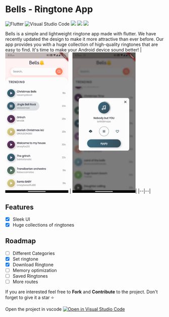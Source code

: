 

# Bells - Ringtone App 


![Flutter](https://img.shields.io/badge/Flutter-%2302569B.svg?style=for-the-badge&logo=Flutter&logoColor=white)
![Visual Studio Code](https://img.shields.io/badge/Visual%20Studio%20Code-0078d7.svg?style=for-the-badge&logo=visual-studio-code&logoColor=white)
![](https://img.shields.io/badge/Flutter_Version-2.2.3-9558B2.svg?style=for-the-badge&logo=Flutter)
![](https://img.shields.io/badge/Dart_Version-2.13.4-Blue.svg?style=for-the-badge&logo=Dart)
![](https://img.shields.io/badge/Status-In_development-blue.svg?style=for-the-badge)



Bells is a simple and lightweight ringtone app made with flutter. We have recently updated the design to make it more attractive than ever before. Our app provides you with a huge collection of high-quality ringtones that are easy to find. It's time to make your Android device sound better!
|<img width =200 src="https://raw.githubusercontent.com/imsudip/bells/main/test/Screenshot_20211211-171307218.jpg"> | <img width =200 src="https://raw.githubusercontent.com/imsudip/bells/main/test/Screenshot_20211211-171332969.jpg">|
|--|--|



## Features
 - [x] Sleek UI
 - [x] Huge collections of ringtones

## Roadmap
- [ ] Different Categories
- [x] Set ringtone
- [x] Download Ringtone
- [ ] Memory optimization
- [ ] Saved Ringtones
- [ ] More routes

If you are interested feel free to **Fork** and **Contribute** to the project.
Don't forget to give it a star ⭐

Open the project in vscode
[![Open in Visual Studio Code](https://open.vscode.dev/badges/open-in-vscode.svg)](https://open.vscode.dev/imsudip/bells)
